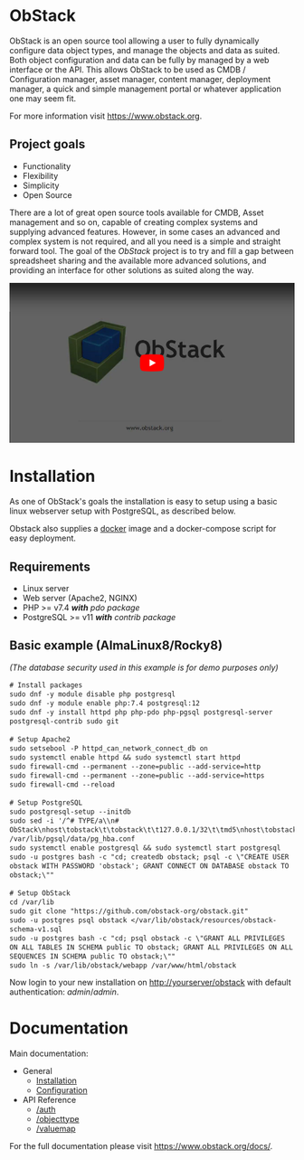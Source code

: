 # ObStack

ObStack is an open source tool allowing a user to fully dynamically configure data object types, and manage the objects and data as suited. Both object configuration and data can be fully by managed by a web interface or the API. This allows ObStack to be used as CMDB / Configuration manager, asset manager, content manager, deployment manager, a quick and simple management portal or whatever application one may seem fit.

For more information visit <a href="https://www.obstack.org" target="_blank">https://www.obstack.org</a>.

## Project goals

* Functionality
* Flexibility
* Simplicity
* Open Source

There are a lot of great open source tools available for CMDB, Asset management and so on, capable of creating complex systems and supplying advanced features. However, in some cases an advanced and complex system is not required, and all you need is a simple and straight forward tool. The goal of the *ObStack* project is to try and fill a gap between spreadsheet sharing and the available more advanced solutions, and providing an interface for other solutions as suited along the way.

[![](./img/os-yt1.png)](https://youtu.be/H8jDNsbyuf4)


# Installation

As one of ObStack's goals the installation is easy to setup using a basic linux webserver setup with PostgreSQL, as described below.

Obstack also supplies a <a href="https://github.com/obstack-org/obstack-docker" target="_blank">docker</a> image and a docker-compose script for easy deployment.

## Requirements

* Linux server
* Web server (Apache2, NGINX)
* PHP >= v7.4 _**with** pdo package_
* PostgreSQL >= v11 _**with** contrib package_

## Basic example (AlmaLinux8/Rocky8)

_(The database security used in this example is for demo purposes only)_
 
```
# Install packages
sudo dnf -y module disable php postgresql
sudo dnf -y module enable php:7.4 postgresql:12
sudo dnf -y install httpd php php-pdo php-pgsql postgresql-server postgresql-contrib sudo git

# Setup Apache2
sudo setsebool -P httpd_can_network_connect_db on
sudo systemctl enable httpd && sudo systemctl start httpd
sudo firewall-cmd --permanent --zone=public --add-service=http
sudo firewall-cmd --permanent --zone=public --add-service=https
sudo firewall-cmd --reload

# Setup PostgreSQL
sudo postgresql-setup --initdb
sudo sed -i '/^# TYPE/a\\n# ObStack\nhost\tobstack\t\tobstack\t\t127.0.0.1/32\t\tmd5\nhost\tobstack\t\tobstack\t\t::1/128\t\t\tmd5' /var/lib/pgsql/data/pg_hba.conf
sudo systemctl enable postgresql && sudo systemctl start postgresql
sudo -u postgres bash -c "cd; createdb obstack; psql -c \"CREATE USER obstack WITH PASSWORD 'obstack'; GRANT CONNECT ON DATABASE obstack TO obstack;\""

# Setup ObStack
cd /var/lib
sudo git clone "https://github.com/obstack-org/obstack.git"
sudo -u postgres psql obstack </var/lib/obstack/resources/obstack-schema-v1.sql
sudo -u postgres bash -c "cd; psql obstack -c \"GRANT ALL PRIVILEGES ON ALL TABLES IN SCHEMA public TO obstack; GRANT ALL PRIVILEGES ON ALL SEQUENCES IN SCHEMA public TO obstack;\""
sudo ln -s /var/lib/obstack/webapp /var/www/html/obstack
```

Now login to your new installation on [http://yourserver/obstack](http://yourserver/obstack) with default authentication: _admin_/_admin_.
# Documentation

Main documentation:

* General
  * [Installation](./docs/obstack-installation.md)
  * [Configuration](./docs/obstack-configuration.md)
* API Reference
  * [/auth](./docs/api-auth.md)
  * [/objecttype](./docs/api-objecttype.md)
  * [/valuemap](./docs/api-valuemap.md)

For the full documentation please visit <a href="https://www.obstack.org/docs/" target="_blank">https://www.obstack.org/docs/</a>.
